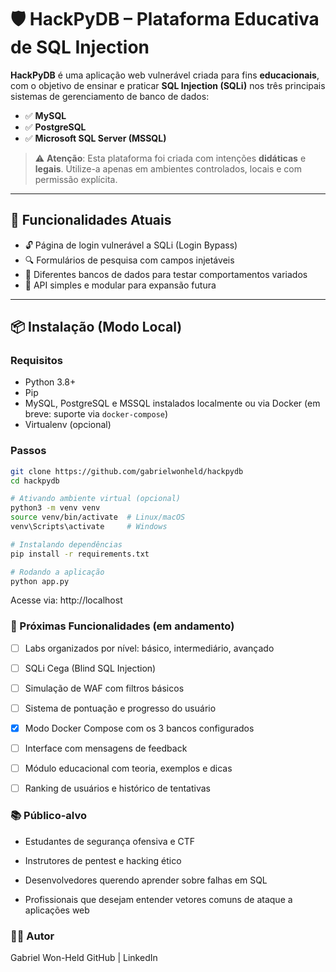# 🛡️ HackPyDB – Plataforma Educativa de SQL Injection

**HackPyDB** é uma aplicação web vulnerável criada para fins **educacionais**, com o objetivo de ensinar e praticar **SQL Injection (SQLi)** nos três principais sistemas de gerenciamento de banco de dados:

- ✅ **MySQL**
- ✅ **PostgreSQL**
- ✅ **Microsoft SQL Server (MSSQL)**

> ⚠️ **Atenção**: Esta plataforma foi criada com intenções **didáticas** e **legais**. Utilize-a apenas em ambientes controlados, locais e com permissão explícita.

---

## 🚀 Funcionalidades Atuais

- 🔓 Página de login vulnerável a SQLi (Login Bypass)
- 🔍 Formulários de pesquisa com campos injetáveis
- 🧪 Diferentes bancos de dados para testar comportamentos variados
- 🔌 API simples e modular para expansão futura

---

## 📦 Instalação (Modo Local)

### Requisitos
- Python 3.8+
- Pip
- MySQL, PostgreSQL e MSSQL instalados localmente ou via Docker (em breve: suporte via `docker-compose`)
- Virtualenv (opcional)

### Passos

```bash
git clone https://github.com/gabrielwonheld/hackpydb
cd hackpydb

# Ativando ambiente virtual (opcional)
python3 -m venv venv
source venv/bin/activate  # Linux/macOS
venv\Scripts\activate     # Windows

# Instalando dependências
pip install -r requirements.txt

# Rodando a aplicação
python app.py
```

Acesse via: http://localhost

### 🔭 Próximas Funcionalidades (em andamento)
 
 - [ ] Labs organizados por nível: básico, intermediário, avançado

 - [ ] SQLi Cega (Blind SQL Injection)

 - [ ] Simulação de WAF com filtros básicos

 - [ ] Sistema de pontuação e progresso do usuário

 - [x] Modo Docker Compose com os 3 bancos configurados

 - [ ] Interface com mensagens de feedback

 - [ ] Módulo educacional com teoria, exemplos e dicas

 - [ ] Ranking de usuários e histórico de tentativas

### 📚 Público-alvo
- Estudantes de segurança ofensiva e CTF

- Instrutores de pentest e hacking ético

- Desenvolvedores querendo aprender sobre falhas em SQL

- Profissionais que desejam entender vetores comuns de ataque a aplicações web

### 🧑‍💻 Autor
Gabriel Won-Held
GitHub | LinkedIn




